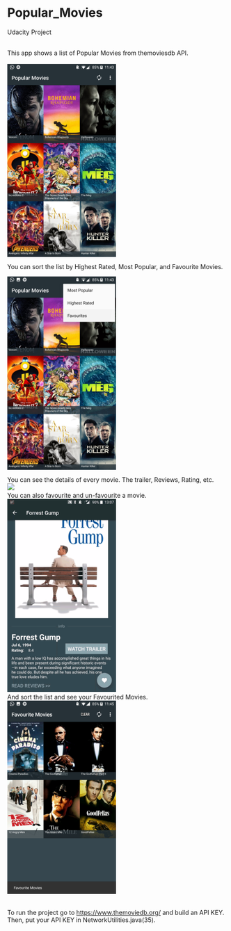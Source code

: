 # Popular_Movies
Udacity Project

<br>
This app shows a list of Popular Movies from themoviesdb API.<br><br>

<img src="https://github.com/janhavisinghh/Popular_Movies/blob/master/ScreenShots/PopMovies_main.jpg" width="250" align="middle">

You can sort the list by Highest Rated, Most Popular, and Favourite Movies. <br>

<img src="https://github.com/janhavisinghh/Popular_Movies/blob/master/ScreenShots/Sort%20.jpg" width="250" align="middle"><br>

You can see the details of every movie. The trailer, Reviews, Rating, etc.<br>
<img src="https://github.com/janhavisinghh/Popular_Movies/blob/master/ScreenShots/gifmaker_20181108010305.gif" width="250">
<br>
You can also favourite and un-favourite a movie.<br>
<img src="https://github.com/janhavisinghh/Popular_Movies/blob/master/ScreenShots/gifmaker_20181108010837.gif" width="250">
<br>
And sort the list and see your Favourited Movies.<br>
<img src="https://github.com/janhavisinghh/Popular_Movies/blob/master/ScreenShots/Favourite%20Movies%20DB.jpg" width="250" align="middle"><br>
<br>
<br>
To run the project go to https://www.themoviedb.org/ and build an API KEY.<br>
Then, put your API KEY in NetworkUtilities.java(35).
<br>
<br>




